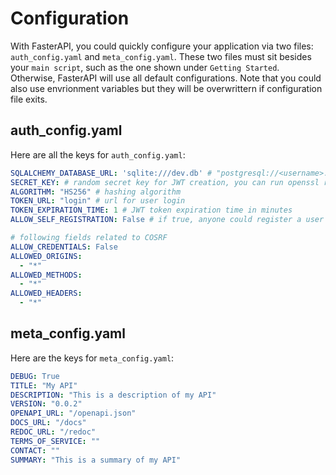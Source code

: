 # Configuration

With FasterAPI, you could quickly configure your application via two files: `auth_config.yaml` and `meta_config.yaml`. These two files must sit besides your `main script`, such as the one shown under `Getting Started`. Otherwise, FasterAPI will use all default configurations. Note that you could also use envrionment variables but they will be overwrittern if configuration file exits.

## auth_config.yaml

Here are all the keys for `auth_config.yaml`:

```yaml
SQLALCHEMY_DATABASE_URL: 'sqlite:///dev.db' # "postgresql://<username>:<password>@HOST:PORT/test"
SECRET_KEY: # random secret key for JWT creation, you can run openssl rand 32
ALGORITHM: "HS256" # hashing algorithm
TOKEN_URL: "login" # url for user login
TOKEN_EXPIRATION_TIME: 1 # JWT token expiration time in minutes
ALLOW_SELF_REGISTRATION: False # if true, anyone could register a user without autehntication, otherwise only superuser can do so.

# following fields related to COSRF
ALLOW_CREDENTIALS: False
ALLOWED_ORIGINS:
  - "*"
ALLOWED_METHODS:
  - "*"
ALLOWED_HEADERS:
  - "*"
```

## meta_config.yaml

Here are the keys for `meta_config.yaml`:

```yaml
DEBUG: True
TITLE: "My API"
DESCRIPTION: "This is a description of my API"
VERSION: "0.0.2"
OPENAPI_URL: "/openapi.json"
DOCS_URL: "/docs"
REDOC_URL: "/redoc"
TERMS_OF_SERVICE: ""
CONTACT: ""
SUMMARY: "This is a summary of my API"
```
